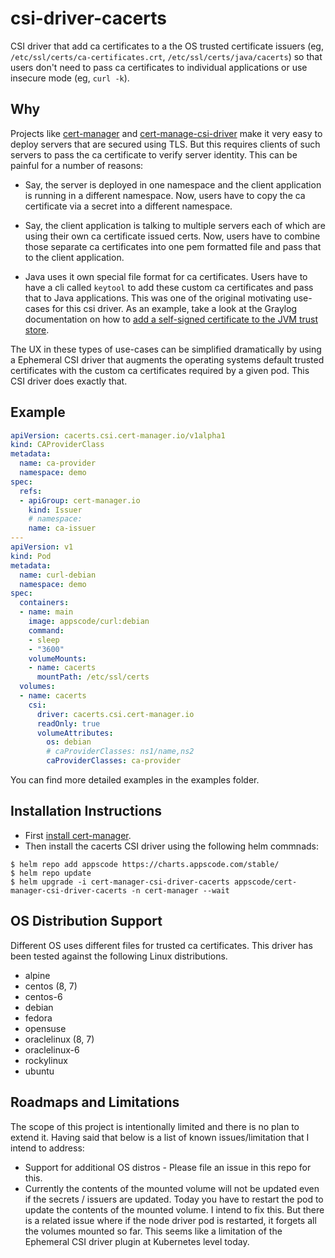 # csi-driver-cacerts

CSI driver that add ca certificates to a the OS trusted certificate issuers (eg, `/etc/ssl/certs/ca-certificates.crt`, `/etc/ssl/certs/java/cacerts`) so that users don't need to pass ca certificates to individual applications or use insecure mode (eg, `curl -k`).

## Why

Projects like [cert-manager](https://github.com/jetstack/cert-manager) and [cert-manage-csi-driver](https://github.com/cert-manager/csi-driver) make it very easy to deploy servers that are secured using TLS. But this requires clients of such servers to pass the ca certificate to verify server identity. This can be painful for a number of reasons:

- Say, the server is deployed in one namespace and the client application is running in a different namespace. Now, users have to copy the ca certificate via a secret into a different namespace.

- Say, the client application is talking to multiple servers each of which are using their own ca certificate issued certs. Now, users have to combine those separate ca certificates into one pem formatted file and pass that to the client application.

- Java uses it own special file format for ca certificates. Users have to have a cli called `keytool` to add these custom ca certificates and pass that to Java applications. This was one of the original motivating use-cases for this csi driver. As an example, take a look at the Graylog documentation on how to [add a self-signed certificate to the JVM trust store](https://archivedocs.graylog.org/en/2.4/pages/configuration/https.html#adding-a-self-signed-certificate-to-the-jvm-trust-store).

The UX in these types of use-cases can be simplified dramatically by using a Ephemeral CSI driver that augments the operating systems default trusted certificates with the custom ca certificates required by a given pod. This CSI driver does exactly that.

## Example

```yaml
apiVersion: cacerts.csi.cert-manager.io/v1alpha1
kind: CAProviderClass
metadata:
  name: ca-provider
  namespace: demo
spec:
  refs:
  - apiGroup: cert-manager.io
    kind: Issuer
    # namespace:
    name: ca-issuer
---
apiVersion: v1
kind: Pod
metadata:
  name: curl-debian
  namespace: demo
spec:
  containers:
  - name: main
    image: appscode/curl:debian
    command:
    - sleep
    - "3600"
    volumeMounts:
    - name: cacerts
      mountPath: /etc/ssl/certs
  volumes:
  - name: cacerts
    csi:
      driver: cacerts.csi.cert-manager.io
      readOnly: true
      volumeAttributes:
        os: debian
        # caProviderClasses: ns1/name,ns2
        caProviderClasses: ca-provider
```

You can find more detailed examples in the examples folder.

## Installation Instructions

- First [install cert-manager](https://cert-manager.io/docs/installation/).
- Then install the cacerts CSI driver using the following helm commnads:

```
$ helm repo add appscode https://charts.appscode.com/stable/
$ helm repo update
$ helm upgrade -i cert-manager-csi-driver-cacerts appscode/cert-manager-csi-driver-cacerts -n cert-manager --wait
```

## OS Distribution Support

Different OS uses different files for trusted ca certificates. This driver has been tested against the following Linux distributions.

- alpine
- centos (8, 7)
- centos-6
- debian
- fedora
- opensuse
- oraclelinux (8, 7)
- oraclelinux-6
- rockylinux
- ubuntu

## Roadmaps and Limitations

The scope of this project is intentionally limited and there is no plan to extend it. Having said that below is a list of known issues/limitation that I intend to address:

- Support for additional OS distros - Please file an issue in this repo for this.
- Currently the contents of the mounted volume will not be updated even if the secrets / issuers are updated. Today you have to restart the pod to update the contents of the mounted volume. I intend to fix this. But there is a related issue where if the node driver pod is restarted, it forgets all the volumes mounted so far. This seems like a limitation of the Ephemeral CSI driver plugin at Kubernetes level today.

